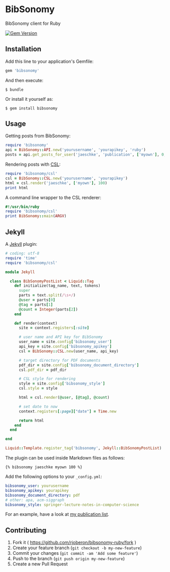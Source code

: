 # BibSonomy

BibSonomy client for Ruby

[![Gem Version](https://badge.fury.io/rb/bibsonomy.svg)](http://badge.fury.io/rb/bibsonomy)

## Installation

Add this line to your application's Gemfile:

```ruby
gem 'bibsonomy'
```

And then execute:

    $ bundle

Or install it yourself as:

    $ gem install bibsonomy

## Usage

Getting posts from BibSonomy:

```ruby
require 'bibsonomy'
api = BibSonomy::API.new('yourusername', 'yourapikey', 'ruby')
posts = api.get_posts_for_user('jaeschke', 'publication', ['myown'], 0, 20)
```

Rendering posts with [CSL](http://citationstyles.org/):

```ruby
require 'bibsonomy/csl'
csl = BibSonomy::CSL.new('yourusername', 'yourapikey')
html = csl.render('jaeschke', ['myown'], 100)
print html
```

A command line wrapper to the CSL renderer:

```ruby
#!/usr/bin/ruby
require 'bibsonomy/csl'
print BibSonomy::main(ARGV)
```

## Jekyll

A [Jekyll](http://jekyllrb.com/) plugin:

```ruby
# coding: utf-8
require 'time'
require 'bibsonomy/csl'

module Jekyll

  class BibSonomyPostList < Liquid::Tag
    def initialize(tag_name, text, tokens)
      super
      parts = text.split(/\s+/)
      @user = parts[0]
      @tag = parts[1]
      @count = Integer(parts[2])
    end

    def render(context)
      site = context.registers[:site]

      # user name and API key for BibSonomy
      user_name = site.config['bibsonomy_user']
      api_key = site.config['bibsonomy_apikey']
      csl = BibSonomy::CSL.new(user_name, api_key)

      # target directory for PDF documents
      pdf_dir = site.config['bibsonomy_document_directory']
      csl.pdf_dir = pdf_dir

      # CSL style for rendering
      style = site.config['bibsonomy_style']
      csl.style = style

      html = csl.render(@user, [@tag], @count)

      # set date to now
      context.registers[:page]["date"] = Time.new

      return html
    end
  end

end

Liquid::Template.register_tag('bibsonomy', Jekyll::BibSonomyPostList)
```

The plugin can be used inside Markdown files as follows:

```Liquid
{% bibsonomy jaeschke myown 100 %}
```

Add the following options to your `_config.yml`:

```YAML
bibsonomy_user: yourusername
bibsonomy_apikey: yourapikey
bibsonomy_document_directory: pdf
# other: apa, acm-siggraph
bibsonomy_style: springer-lecture-notes-in-computer-science
```

For an example, have a look at [my publication list](http://www.kbs.uni-hannover.de/~jaeschke/publications.html).


## Contributing

1. Fork it ( https://github.com/rjoberon/bibsonomy-ruby/fork )
2. Create your feature branch (`git checkout -b my-new-feature`)
3. Commit your changes (`git commit -am 'Add some feature'`)
4. Push to the branch (`git push origin my-new-feature`)
5. Create a new Pull Request
